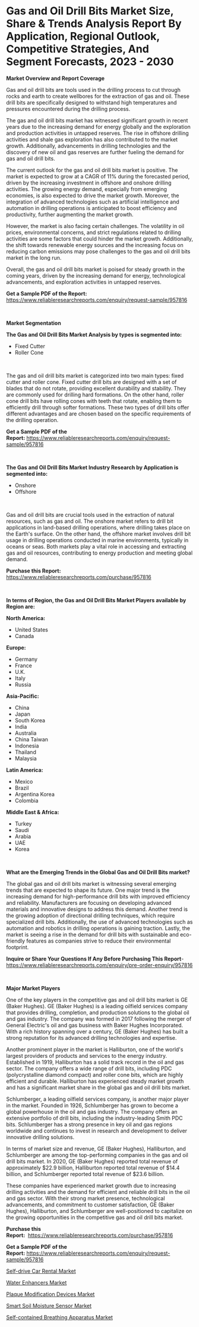 <p><h1>Gas and Oil Drill Bits Market Size, Share & Trends Analysis Report By Application, Regional Outlook, Competitive Strategies, And Segment Forecasts, 2023 - 2030</h1></p><p><strong>Market Overview and Report Coverage</strong></p>
<p><p>Gas and oil drill bits are tools used in the drilling process to cut through rocks and earth to create wellbores for the extraction of gas and oil. These drill bits are specifically designed to withstand high temperatures and pressures encountered during the drilling process.</p><p>The gas and oil drill bits market has witnessed significant growth in recent years due to the increasing demand for energy globally and the exploration and production activities in untapped reserves. The rise in offshore drilling activities and shale gas exploration has also contributed to the market growth. Additionally, advancements in drilling technologies and the discovery of new oil and gas reserves are further fueling the demand for gas and oil drill bits.</p><p>The current outlook for the gas and oil drill bits market is positive. The market is expected to grow at a CAGR of 11% during the forecasted period, driven by the increasing investment in offshore and onshore drilling activities. The growing energy demand, especially from emerging economies, is also expected to drive the market growth. Moreover, the integration of advanced technologies such as artificial intelligence and automation in drilling operations is anticipated to boost efficiency and productivity, further augmenting the market growth.</p><p>However, the market is also facing certain challenges. The volatility in oil prices, environmental concerns, and strict regulations related to drilling activities are some factors that could hinder the market growth. Additionally, the shift towards renewable energy sources and the increasing focus on reducing carbon emissions may pose challenges to the gas and oil drill bits market in the long run.</p><p>Overall, the gas and oil drill bits market is poised for steady growth in the coming years, driven by the increasing demand for energy, technological advancements, and exploration activities in untapped reserves.</p></p>
<p><strong>Get a Sample PDF of the Report:</strong> <a href="https://www.reliableresearchreports.com/enquiry/request-sample/957816">https://www.reliableresearchreports.com/enquiry/request-sample/957816</a></p>
<p>&nbsp;</p>
<p><strong>Market Segmentation</strong></p>
<p><strong>The Gas and Oil Drill Bits Market Analysis by types is segmented into:</strong></p>
<p><ul><li>Fixed Cutter</li><li>Roller Cone</li></ul></p>
<p>&nbsp;</p>
<p><p>The gas and oil drill bits market is categorized into two main types: fixed cutter and roller cone. Fixed cutter drill bits are designed with a set of blades that do not rotate, providing excellent durability and stability. They are commonly used for drilling hard formations. On the other hand, roller cone drill bits have rolling cones with teeth that rotate, enabling them to efficiently drill through softer formations. These two types of drill bits offer different advantages and are chosen based on the specific requirements of the drilling operation.</p></p>
<p><strong>Get a Sample PDF of the Report:</strong>&nbsp;<a href="https://www.reliableresearchreports.com/enquiry/request-sample/957816">https://www.reliableresearchreports.com/enquiry/request-sample/957816</a></p>
<p>&nbsp;</p>
<p><strong>The Gas and Oil Drill Bits Market Industry Research by Application is segmented into:</strong></p>
<p><ul><li>Onshore</li><li>Offshore</li></ul></p>
<p>&nbsp;</p>
<p><p>Gas and oil drill bits are crucial tools used in the extraction of natural resources, such as gas and oil. The onshore market refers to drill bit applications in land-based drilling operations, where drilling takes place on the Earth's surface. On the other hand, the offshore market involves drill bit usage in drilling operations conducted in marine environments, typically in oceans or seas. Both markets play a vital role in accessing and extracting gas and oil resources, contributing to energy production and meeting global demand.</p></p>
<p><strong>Purchase this Report:</strong>&nbsp; <a href="https://www.reliableresearchreports.com/purchase/957816">https://www.reliableresearchreports.com/purchase/957816</a></p>
<p>&nbsp;</p>
<p><strong>In terms of Region, the Gas and Oil Drill Bits Market Players available by Region are:</strong></p>
<p>
    <p> <strong> North America: </strong>
        <ul>
            <li>United States</li>
            <li>Canada</li>
        </ul>
        </p> 
    <p> <strong> Europe: </strong>
        <ul>
            <li>Germany</li>
            <li>France</li>
            <li>U.K.</li>
            <li>Italy</li>
            <li>Russia</li>
        </ul>
        </p> 
    <p> <strong> Asia-Pacific: </strong>
        <ul>
            <li>China</li>
            <li>Japan</li>
            <li>South Korea</li>
            <li>India</li>
            <li>Australia</li>
            <li>China Taiwan</li>
            <li>Indonesia</li>
            <li>Thailand</li>
            <li>Malaysia</li>
        </ul>
        </p> 
    <p> <strong> Latin America: </strong>
        <ul>
            <li>Mexico</li>
            <li>Brazil</li>
            <li>Argentina Korea</li>
            <li>Colombia</li>
        </ul>
        </p> 
    <p> <strong> Middle East & Africa: </strong>
        <ul>
            <li>Turkey</li>
            <li>Saudi</li>
            <li>Arabia</li>
            <li>UAE</li>
            <li>Korea</li>
        </ul>
    </p>
    </p>
<p>&nbsp;</p>
<p><strong>What are the Emerging Trends in the Global Gas and Oil Drill Bits market?</strong></p>
<p><p>The global gas and oil drill bits market is witnessing several emerging trends that are expected to shape its future. One major trend is the increasing demand for high-performance drill bits with improved efficiency and reliability. Manufacturers are focusing on developing advanced materials and innovative designs to address this demand. Another trend is the growing adoption of directional drilling techniques, which require specialized drill bits. Additionally, the use of advanced technologies such as automation and robotics in drilling operations is gaining traction. Lastly, the market is seeing a rise in the demand for drill bits with sustainable and eco-friendly features as companies strive to reduce their environmental footprint.</p></p>
<p><strong>Inquire or Share Your Questions If Any Before Purchasing This Report</strong>- <a href="https://www.reliableresearchreports.com/enquiry/pre-order-enquiry/957816">https://www.reliableresearchreports.com/enquiry/pre-order-enquiry/957816</a></p>
<p>&nbsp;</p>
<p><strong>Major Market Players</strong></p>
<p><p>One of the key players in the competitive gas and oil drill bits market is GE (Baker Hughes). GE (Baker Hughes) is a leading oilfield services company that provides drilling, completion, and production solutions to the global oil and gas industry. The company was formed in 2017 following the merger of General Electric's oil and gas business with Baker Hughes Incorporated. With a rich history spanning over a century, GE (Baker Hughes) has built a strong reputation for its advanced drilling technologies and expertise.</p><p>Another prominent player in the market is Halliburton, one of the world's largest providers of products and services to the energy industry. Established in 1919, Halliburton has a solid track record in the oil and gas sector. The company offers a wide range of drill bits, including PDC (polycrystalline diamond compact) and roller cone bits, which are highly efficient and durable. Halliburton has experienced steady market growth and has a significant market share in the global gas and oil drill bits market.</p><p>Schlumberger, a leading oilfield services company, is another major player in the market. Founded in 1926, Schlumberger has grown to become a global powerhouse in the oil and gas industry. The company offers an extensive portfolio of drill bits, including the industry-leading Smith PDC bits. Schlumberger has a strong presence in key oil and gas regions worldwide and continues to invest in research and development to deliver innovative drilling solutions.</p><p>In terms of market size and revenue, GE (Baker Hughes), Halliburton, and Schlumberger are among the top-performing companies in the gas and oil drill bits market. In 2020, GE (Baker Hughes) reported total revenue of approximately $22.9 billion, Halliburton reported total revenue of $14.4 billion, and Schlumberger reported total revenue of $23.6 billion.</p><p>These companies have experienced market growth due to increasing drilling activities and the demand for efficient and reliable drill bits in the oil and gas sector. With their strong market presence, technological advancements, and commitment to customer satisfaction, GE (Baker Hughes), Halliburton, and Schlumberger are well-positioned to capitalize on the growing opportunities in the competitive gas and oil drill bits market.</p></p>
<p><strong>Purchase this Report:</strong>&nbsp;&nbsp;<a href="https://www.reliableresearchreports.com/purchase/957816">https://www.reliableresearchreports.com/purchase/957816</a></p>
<p></p>
<p><strong>Get a Sample PDF of the Report:</strong>&nbsp;<a href="https://www.reliableresearchreports.com/enquiry/request-sample/957816">https://www.reliableresearchreports.com/enquiry/request-sample/957816</a></p>
<p><p><a href="https://medium.com/@audieyost1952/self-drive-car-rental-market-size-growth-forecast-2023-2030-288870851500">Self-drive Car Rental Market</a></p><p><a href="https://www.linkedin.com/pulse/water-enhancers-market-size-share-amp-trends-analysis-report-7zxme/">Water Enhancers Market</a></p><p><a href="https://www.reportprime.com/plaque-modification-devices-r8357">Plaque Modification Devices Market</a></p><p><a href="https://www.reportprime.com/smart-soil-moisture-sensor-r1909">Smart Soil Moisture Sensor Market</a></p><p><a href="https://medium.com/@beaugrant15/self-contained-breathing-apparatus-market-size-growth-forecast-2023-2030-00ead7ad1839">Self-contained Breathing Apparatus Market</a></p></p>
